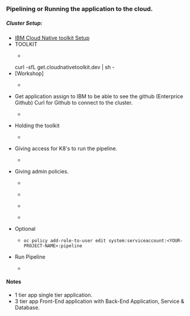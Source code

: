 ### Pipelining or Running the application to the cloud.
##### Cluster Setup:
- [IBM Cloud Native toolkit Setup ](https://cloudnativetoolkit.dev/resources/workshop/setup/)
- TOOLKIT 
   -  ```
   curl -sfL get.cloudnativetoolkit.dev | sh -  
- [Workshop]
  - ```curl -sfL workshop.cloudnativetoolkit.dev | sh - 
* Get application assign to IBM to be able to see the github (Enterprice Github) Curl for Github to connect to the cluster.
  - ```RELEASE=$(curl -s https://api.github.com/repos/IBM/ibm-garage-tekton-tasks/releases/latest | jq -r '.tag_name')


* Holding the toolkit
  - ```export NAMESPACE="tools"

* Giving access for K8's to run the pipeline.
  - ```kubectl apply -n ${NAMESPACE} -f "https://github.com/IBM/ibm-garage-tekton-tasks/releases/download/${RELEASE}/release.yaml"
   
* Giving admin policies.
  - ```oc adm policy add-scc-to-user anyuid system:serviceaccount:tekton-pipelines:tekton-pipelines-controller
      
  - ```oc adm policy add-scc-to-user anyuid system:serviceaccount:tekton-pipelines:tekton-pipelines-webhook
  - ```oc adm policy add-scc-to-user privileged -z pipeline
  - ```oc adm policy add-role-to-user edit -z pipeline

* Optional
  - ```oc policy add-role-to-user edit system:serviceaccount:<YOUR-PROJECT-NAME>:pipeline```
   
* Run Pipeline
  - ```oc pipeline

#### Notes
* 1 tier app single tier application.
* 3 tier app Front-End application with Back-End Application, Service & Database.
